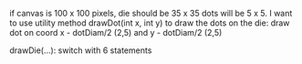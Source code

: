 if canvas is 100 x 100 pixels, die should be 35 x 35 dots will be 5 x 5.
I want to use utility method drawDot(int x, int y) to draw the dots on the die:
draw dot on coord x - dotDiam/2 (2,5) and y - dotDiam/2 (2,5)

drawDie(...):
    switch with 6 statements
    

